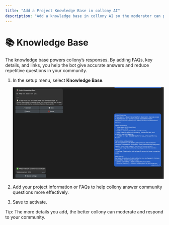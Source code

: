 ```yaml
---
title: "Add a Project Knowledge Base in collony AI"
description: "Add a knowledge base in collony AI so the moderator can provide accurate answers for your community."
---
```


# 📚 Knowledge Base

The knowledge base powers collony’s responses. By adding FAQs, key details, and links, you help the bot give accurate answers and reduce repetitive questions in your community.

1. In the setup menu, select **Knowledge Base**.  

   ![collony AI knowledge base setup screen](/public/Screenshot_2025-08-28_at_14.43.40.png)

2. Add your project information or FAQs to help collony answer community questions more effectively.  
3. Save to activate.  

<Tip>
  Tip: The more details you add, the better collony can moderate and respond to your community.
  </Tip>